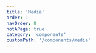 ```yaml
---
title: 'Media'
order: 1
navOrder: 8
notAPage: true
category: 'components'
customPath: '/components/media'
---
```

